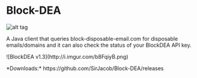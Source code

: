 # Block-DEA
![alt tag](https://travis-ci.org/SirJacob/Block-DEA.svg?branch=master)
<p>A Java client that queries block-disposable-email.com for disposable emails/domains and it can also check the status of your BlockDEA API key.</p>
![BlockDEA v1.3](http://i.imgur.com/b8FqiyB.png)
<p>
*Downloads:* https://github.com/SirJacob/Block-DEA/releases
